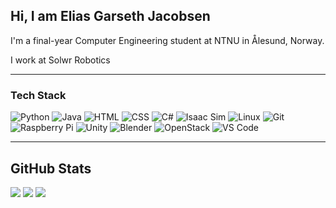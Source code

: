 ## Hi, I am Elias Garseth Jacobsen

I'm a final-year Computer Engineering student at NTNU in Ålesund, Norway.

I work at Solwr Robotics

---

### Tech Stack
![Python](https://img.shields.io/badge/Python-3776AB?style=flat&logo=python&logoColor=white)
![Java](https://img.shields.io/badge/Java-007396?style=flat&logo=java&logoColor=white)
![HTML](https://img.shields.io/badge/HTML5-E34F26?style=flat&logo=html5&logoColor=white)
![CSS](https://img.shields.io/badge/CSS3-1572B6?style=flat&logo=css3&logoColor=white)
![C#](https://img.shields.io/badge/C%23-239120?style=flat&logo=c-sharp&logoColor=white)
![Isaac Sim](https://img.shields.io/badge/Isaac--Sim-76B900?style=flat&logo=nvidia&logoColor=white)
![Linux](https://img.shields.io/badge/Linux-FCC624?style=flat&logo=linux&logoColor=black)
![Git](https://img.shields.io/badge/Git-F05032?style=flat&logo=git&logoColor=white)
![Raspberry Pi](https://img.shields.io/badge/Raspberry%20Pi-C51A4A?style=flat&logo=raspberry-pi&logoColor=white)
![Unity](https://img.shields.io/badge/Unity-000000?style=flat&logo=unity&logoColor=white)
![Blender](https://img.shields.io/badge/Blender-F5792A?style=flat&logo=blender&logoColor=white)
![OpenStack](https://img.shields.io/badge/OpenStack-ED1944?style=flat&logo=openstack&logoColor=white)
![VS Code](https://img.shields.io/badge/VS%20Code-007ACC?style=flat&logo=visual-studio-code&logoColor=white)

---

## GitHub Stats

![](https://github-readme-stats.vercel.app/api?username=09ejacob&theme=github_dark&hide_border=false&include_all_commits=true&count_private=true)
![](https://github-readme-streak-stats.herokuapp.com/?user=09ejacob&theme=github_dark&hide_border=false)
![](https://github-readme-stats.vercel.app/api/top-langs/?username=09ejacob&theme=github_dark&hide_border=false&layout=compact)
